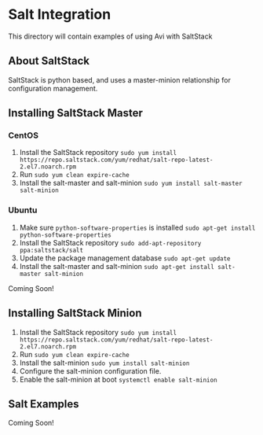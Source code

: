 # Salt Integration

This directory will contain examples of using Avi with SaltStack


## About SaltStack

SaltStack is python based, and uses a master-minion relationship for configuration management.


## Installing SaltStack Master

### CentOS

1.  Install the SaltStack repository
    `sudo yum install https://repo.saltstack.com/yum/redhat/salt-repo-latest-2.el7.noarch.rpm`
2.  Run `sudo yum clean expire-cache`
3.  Install the salt-master and salt-minion
    `sudo yum install salt-master salt-minion`

### Ubuntu

1.  Make sure `python-software-properties` is installed
    `sudo apt-get install python-software-properties`
2.  Install the SaltStack repository
    `sudo add-apt-repository ppa:saltstack/salt`
3.  Update the package management database
    `sudo apt-get update`
4.  Install the salt-master and salt-minion
    `sudo apt-get install salt-master salt-minion`

Coming Soon!

## Installing SaltStack Minion

1.  Install the SaltStack repository
    `sudo yum install https://repo.saltstack.com/yum/redhat/salt-repo-latest-2.el7.noarch.rpm`
2.  Run `sudo yum clean expire-cache`
3.  Install the salt-minion
    `sudo yum install salt-minion`
4.  Configure the salt-minion configuration file.
5.  Enable the salt-minion at boot
    `systemctl enable salt-minion`

## Salt Examples

Coming Soon!
